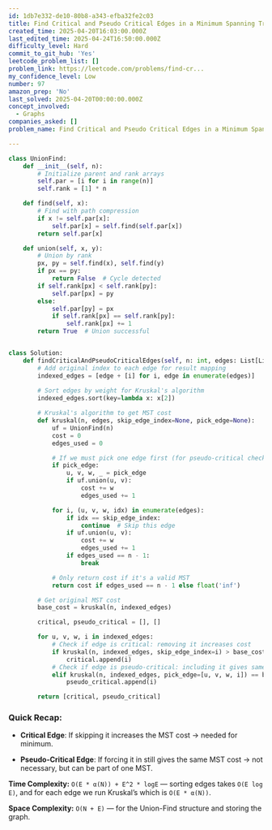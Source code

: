 ```yaml
---
id: 1db7e332-de10-80b8-a343-efba32fe2c03
title: Find Critical and Pseudo Critical Edges in a Minimum Spanning Tree
created_time: 2025-04-20T16:03:00.000Z
last_edited_time: 2025-04-24T16:50:00.000Z
difficulty_level: Hard
commit_to_git_hub: 'Yes'
leetcode_problem_list: []
problem_link: https://leetcode.com/problems/find-cr...
my_confidence_level: Low
number: 97
amazon_prep: 'No'
last_solved: 2025-04-20T00:00:00.000Z
concept_involved:
  - Graphs
companies_asked: []
problem_name: Find Critical and Pseudo Critical Edges in a Minimum Spanning Tree

---
```


```python
class UnionFind:
    def __init__(self, n):
        # Initialize parent and rank arrays
        self.par = [i for i in range(n)]
        self.rank = [1] * n

    def find(self, x):
        # Find with path compression
        if x != self.par[x]:
            self.par[x] = self.find(self.par[x])
        return self.par[x]

    def union(self, x, y):
        # Union by rank
        px, py = self.find(x), self.find(y)
        if px == py:
            return False  # Cycle detected
        if self.rank[px] < self.rank[py]:
            self.par[px] = py
        else:
            self.par[py] = px
            if self.rank[px] == self.rank[py]:
                self.rank[px] += 1
        return True  # Union successful


class Solution:
    def findCriticalAndPseudoCriticalEdges(self, n: int, edges: List[List[int]]) -> List[List[int]]:
        # Add original index to each edge for result mapping
        indexed_edges = [edge + [i] for i, edge in enumerate(edges)]
        
        # Sort edges by weight for Kruskal's algorithm
        indexed_edges.sort(key=lambda x: x[2])

        # Kruskal's algorithm to get MST cost
        def kruskal(n, edges, skip_edge_index=None, pick_edge=None):
            uf = UnionFind(n)
            cost = 0
            edges_used = 0

            # If we must pick one edge first (for pseudo-critical check)
            if pick_edge:
                u, v, w, _ = pick_edge
                if uf.union(u, v):
                    cost += w
                    edges_used += 1

            for i, (u, v, w, idx) in enumerate(edges):
                if idx == skip_edge_index:
                    continue  # Skip this edge
                if uf.union(u, v):
                    cost += w
                    edges_used += 1
                if edges_used == n - 1:
                    break

            # Only return cost if it's a valid MST
            return cost if edges_used == n - 1 else float('inf')

        # Get original MST cost
        base_cost = kruskal(n, indexed_edges)

        critical, pseudo_critical = [], []

        for u, v, w, i in indexed_edges:
            # Check if edge is critical: removing it increases cost
            if kruskal(n, indexed_edges, skip_edge_index=i) > base_cost:
                critical.append(i)
            # Check if edge is pseudo-critical: including it gives same cost
            elif kruskal(n, indexed_edges, pick_edge=[u, v, w, i]) == base_cost:
                pseudo_critical.append(i)

        return [critical, pseudo_critical]

```

### Quick Recap:

*   **Critical Edge**: If skipping it increases the MST cost → needed for minimum.

*   **Pseudo-Critical Edge**: If forcing it in still gives the same MST cost → not necessary, but can be part of one MST.

**Time Complexity:** `O(E * α(N)) + E^2 * logE` — sorting edges takes `O(E log E)`, and for each edge we run Kruskal’s which is `O(E * α(N))`.

**Space Complexity:** `O(N + E)` — for the Union-Find structure and storing the graph.
